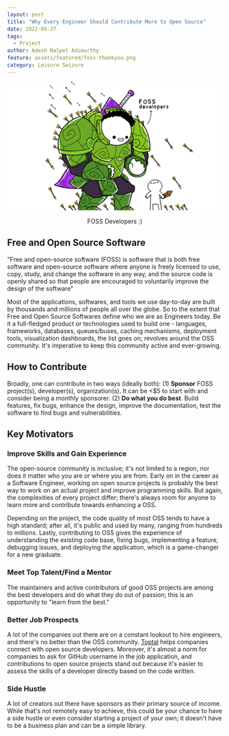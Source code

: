 ```yaml
---
layout: post
title: "Why Every Engineer Should Contribute More to Open Source"
date: 2022-05-27
tags:
  - Project
author: Adesh Nalpet Adimurthy
feature: assets/featured/foss-thankyou.png
category: Leisure Seizure
---
```


<img class="center-image" src="./assets/featured/foss-thankyou.png" /> 
<p style="text-align: center;">FOSS Developers :) </p>

## Free and Open Source Software
"Free and open-source software (FOSS) is software that is both free software and open-source software where anyone is freely licensed to use, copy, study, and change the software in any way, and the source code is openly shared so that people are encouraged to voluntarily improve the design of the software"

Most of the applications, softwares, and tools we use day-to-day are built by thousands and millions of people all over the globe. So to the extent that Free and Open Source Softwares define who we are as Engineers today. Be it a full-fledged product or technologies used to build one - languages, frameworks, databases, queues/buses, caching mechanisms, deployment tools, visualization dashboards, the list goes on; revolves around the OSS community. It's imperative to keep this community active and ever-growing.

## How to Contribute
Broadly, one can contribute in two ways (ideally both): (1) **Sponsor** FOSS project(s), developer(s), organization(s). It can be <$5 to start with and consider being a monthly sponsorer. (2) **Do what you do best**. Build features, fix bugs, enhance the design, improve the documentation, test the software to find bugs and vulnerabilities.

## Key Motivators

### Improve Skills and Gain Experience
The open-source community is inclusive; it's not limited to a region, nor does it matter who you are or where you are from. Early on in the career as a Software Engineer, working on open source projects is probably the best way to work on an actual project and improve programming skills. But again, the complexities of every project differ; there's always room for anyone to learn more and contribute towards enhancing a OSS.

Depending on the project, the code quality of most OSS tends to have a high standard; after all, it's public and used by many, ranging from hundreds to millions. Lastly, contributing to OSS gives the experience of understanding the existing code base, fixing bugs, implementing a feature, debugging issues, and deploying the application, which is a game-changer for a new graduate.

### Meet Top Talent/Find a Mentor
The maintainers and active contributors of good OSS projects are among the best developers and do what they do out of passion; this is an opportunity to "learn from the best." 

### Better Job Prospects
A lot of the companies out there are on a constant lookout to hire engineers, and there's no better than the OSS community. [Toptal](https://www.toptal.com/open-source) helps companies connect with open source developers. Moreover, it's almost a norm for companies to ask for GitHub username in the job application, and contributions to open source projects stand out because it's easier to assess the skills of a developer directly based on the code written.

### Side Hustle
A lot of creators out there have sponsors as their primary source of income. While that's not remotely easy to achieve, this could be your chance to have a side hustle or even consider starting a project of your own; it doesn't have to be a business plan and can be a simple library.

